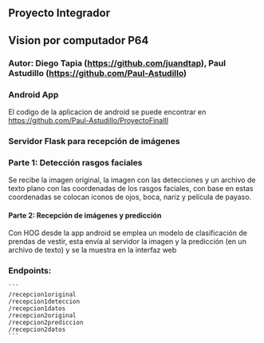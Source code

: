 ## Proyecto Integrador

## Vision por computador P64

### Autor: Diego Tapia (https://github.com/juandtap), Paul Astudillo (https://github.com/Paul-Astudillo)


### Android App

El codigo de la aplicacion de android se puede encontrar en https://github.com/Paul-Astudillo/ProyectoFinalII

### Servidor Flask para recepción de imágenes

### Parte 1: Detección rasgos faciales

Se recibe la imagen original, la imagen con las detecciones y un archivo de texto plano con las coordenadas de los rasgos faciales, con base en estas coordenadas se colocan iconos de ojos, boca, nariz y película de payaso.

#### Parte 2: Recepción de imágenes y predicción

Con HOG desde la app android se emplea un modelo de clasificación de prendas de vestir, esta envía al servidor la imagen y la predicción (en un archivo de texto) y se la muestra en la interfaz web

### Endpoints:

    ```
    /recepcion1original
    /recepcion1deteccion
    /recepcion1datos
    /recepcion2original
    /recepcion2prediccion
    /recepcion2datos
    ```







